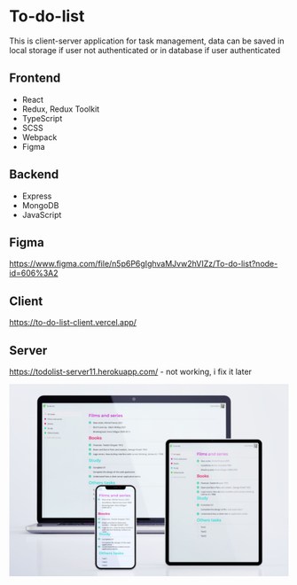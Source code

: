 # To-do-list

This is client-server application for task management, data can be saved in local storage if user not authenticated or in database if user authenticated
## Frontend

- React
- Redux, Redux Toolkit
- TypeScript
- SCSS
- Webpack
- Figma

## Backend

- Express
- MongoDB
- JavaScript

## Figma

https://www.figma.com/file/n5p6P6gIghvaMJvw2hVIZz/To-do-list?node-id=606%3A2

## Client

https://to-do-list-client.vercel.app/

## Server

https://todolist-server11.herokuapp.com/ - not working, i fix it later

![To-do-list-preview](preview.jpg)
